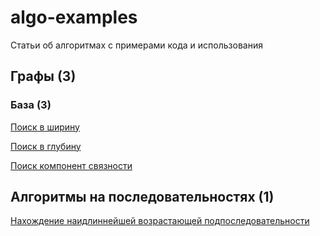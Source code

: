# algo-examples
Статьи об алгоритмах с примерами кода и использования

## Графы (3)

### База (3)

[Поиск в ширину](graph/bfs.md)

[Поиск в глубину](graph/dfs.md)

[Поиск компонент связности](graph/cc.md)

## Алгоритмы на последовательностях (1)

[Нахождение наидлиннейшей возрастающей подпоследовательности](alg_seq/longest_increasing_subseq.md)
